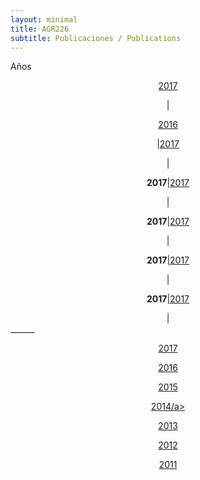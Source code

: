 ```yaml
---
layout: minimal
title: AGR226
subtitle: Publicaciones / Publications
---
```


Años
<center>
<p><a href="#2017">2017</a></p>|<p><a href="#2016">2016</a></p>|<a href="#2017">2017</a></p>|<p><b>2017</b>|<a href="#2017">2017</a></p>|<p><b>2017</b>|<a href="#2017">2017</a></p>|<p><b>2017</b>|<a href="#2017">2017</a></p>|<p><b>2017</b>|<a href="#2017">2017</a></p>|
</center>
______  

<a id="2017"></a>  
<center>
<p><a href="#2017">2017</a>
</center>
 
<a id="201"></a>  
<center>
<p><a href="#2016">2016</a>
</center>

<a id="2015"></a>  
<center>
<p><a href="#2015">2015</a>
</center>

<a id="2014"></a>  
<center>
<p><a href="#2014">2014/a>
</center>

<a id="2013"></a>  
<center>
<p><a href="#2013">2013</a>
</center>

<a id="2012"></a>  
<center>
<p><a href="#2012">2012</a>
</center>

<a id="2011"></a>  
<center>
<p><a href="#2016">2011</a>
</center>